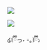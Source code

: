 ![](https://files.catbox.moe/vs7l5h.png)

<p align=“center”>  

 
  ![](https://files.catbox.moe/8hvdq4.png)


໒꒰ྀིっ˕ -｡꒱ྀི১ 
